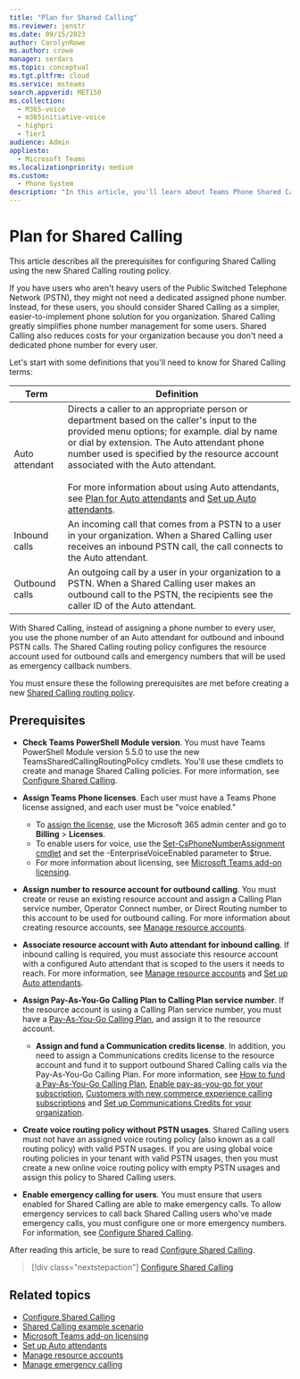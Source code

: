 ```yaml
---
title: "Plan for Shared Calling"
ms.reviewer: jenstr
ms.date: 09/15/2023
author: CarolynRowe
ms.author: crowe
manager: serdars
ms.topic: conceptual
ms.tgt.pltfrm: cloud
ms.service: msteams
search.appverid: MET150
ms.collection: 
  - M365-voice
  - m365initiative-voice
  - highpri
  - Tier1
audience: Admin
appliesto: 
  - Microsoft Teams
ms.localizationpriority: medium
ms.custom: 
  - Phone System
description: "In this article, you'll learn about Teams Phone Shared Calling."
---
```


# Plan for Shared Calling

This article describes all the prerequisites for configuring Shared Calling using the new Shared Calling routing policy.

If you have users who aren't heavy users of the Public Switched Telephone Network (PSTN), they might not need a dedicated assigned phone number. Instead, for these users, you should consider Shared Calling as a simpler, easier-to-implement phone solution for you organization. Shared Calling greatly simplifies phone number management for some users. Shared Calling also reduces costs for your organization because you don't need a dedicated phone number for every user.

Let's start with some definitions that you'll need to know for Shared Calling terms:

| Term | Definition |
|----------|-----------|
|Auto attendant|Directs a caller to an appropriate person or department based on the caller's input to the provided menu options; for example. dial by name or dial by extension. The Auto attendant phone number used is specified by the resource account associated with the Auto attendant.<br><br>For more information about using Auto attendants, see [Plan for Auto attendants](plan-auto-attendant-call-queue.md) and [Set up Auto attendants](create-a-phone-system-auto-attendant.md).|
|Inbound calls|An incoming call that comes from a PSTN to a user in your organization. When a Shared Calling user receives an inbound PSTN call, the call connects to the Auto attendant.|
|Outbound calls|An outgoing call by a user in your organization to a PSTN. When a Shared Calling user makes an outbound call to the PSTN, the recipients see the caller ID of the Auto attendant.|

With Shared Calling, instead of assigning a phone number to every user, you use the phone number of an Auto attendant for outbound and inbound PSTN calls. The Shared Calling routing policy configures the resource account used for outbound calls and emergency numbers that will be used as emergency callback numbers.

You must ensure these the following prerequisites are met before creating a new [Shared Calling routing policy](shared-calling-setup.md).

## Prerequisites

- **Check Teams PowerShell Module version**. You must have Teams PowerShell Module version 5.5.0 to use the new TeamsSharedCallingRoutingPolicy cmdlets. You'll use these cmdlets to create and manage Shared Calling policies. For more information, see [Configure Shared Calling](shared-calling-setup.md).

- **Assign Teams Phone licenses**. Each user must have a Teams Phone license assigned, and each user must be "voice enabled."
  - To [assign the license](/microsoft-365/admin/manage/assign-licenses-to-users), use the Microsoft 365 admin center and go to **Billing** > **Licenses**.
  - To enable users for voice, use the [Set-CsPhoneNumberAssignment cmdlet](/powershell/module/teams/set-csphonenumberassignment) and set the -EnterpriseVoiceEnabled parameter to $true.
  - For more information about licensing, see [Microsoft Teams add-on licensing](./teams-add-on-licensing/microsoft-teams-add-on-licensing.md).

- **Assign number to resource account for outbound calling**. You must create or reuse an existing resource account and assign a Calling Plan service number, Operator Connect number, or Direct Routing number to this account to be used for outbound calling. For more information about creating resource accounts, see [Manage resource accounts](manage-resource-accounts.md).

- **Associate resource account with Auto attendant for inbound calling**. If inbound calling is required, you must associate this resource account with a configured Auto attendant that is scoped to the users it needs to reach. For more information, see [Manage resource accounts](manage-resource-accounts.md) and [Set up Auto attendants](create-a-phone-system-auto-attendant.md).

- **Assign Pay-As-You-Go Calling Plan to Calling Plan service number**. If the resource account is using a Calling Plan service number, you must have a [Pay-As-You-Go Calling Plan](calling-plans-for-office-365.md#pay-as-you-go-calling-plan), and assign it to the resource account.
  - **Assign and fund a Communication credits license**. In addition, you need to assign a Communications credits license to the resource account and fund it to support outbound Shared Calling calls via the Pay-As-You-Go Calling Plan. For more information, see [How to fund a Pay-As-You-Go Calling Plan](calling-plans-for-office-365.md#how-to-fund-a-pay-as-you-go-calling-plan), [Enable pay-as-you-go for your subscription](/microsoft-365/commerce/subscriptions/manage-pay-as-you-go-services.md), [Customers with new commerce experience calling subscriptions](what-are-communications-credits.md#customers-with-new-commerce-experience-calling-subscriptions) and [Set up Communications Credits for your organization](set-up-communications-credits-for-your-organization.md).

- **Create voice routing policy without PSTN usages**. Shared Calling users must not have an assigned voice routing policy (also known as a call routing policy) with valid PSTN usages. If you are using global voice routing policies in your tenant with valid PSTN usages, then you must create a new online voice routing policy with empty PSTN usages and assign this policy to Shared Calling users.

- **Enable emergency calling for users**. You must ensure that users enabled for Shared Calling are able to make emergency calls. To allow emergency services to call back Shared Calling users who've made emergency calls, you must configure one or more emergency numbers. For information, see [Configure Shared Calling](shared-calling-setup.md).

After reading this article, be sure to read [Configure Shared Calling](shared-calling-setup.md).

> [!div class="nextstepaction"]
> [Configure Shared Calling](shared-calling-setup.md)

## Related topics

- [Configure Shared Calling](shared-calling-setup.md)
- [Shared Calling example scenario](shared-calling-scenario.md)
- [Microsoft Teams add-on licensing](./teams-add-on-licensing/microsoft-teams-add-on-licensing.md)
- [Set up Auto attendants](create-a-phone-system-auto-attendant.md)
- [Manage resource accounts](manage-resource-accounts.md)
- [Manage emergency calling](what-are-emergency-locations-addresses-and-call-routing.md)
